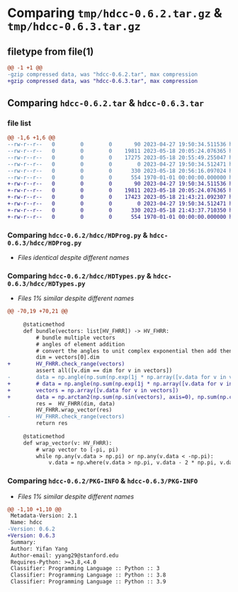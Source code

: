 # Comparing `tmp/hdcc-0.6.2.tar.gz` & `tmp/hdcc-0.6.3.tar.gz`

## filetype from file(1)

```diff
@@ -1 +1 @@
-gzip compressed data, was "hdcc-0.6.2.tar", max compression
+gzip compressed data, was "hdcc-0.6.3.tar", max compression
```

## Comparing `hdcc-0.6.2.tar` & `hdcc-0.6.3.tar`

### file list

```diff
@@ -1,6 +1,6 @@
--rw-r--r--   0        0        0       90 2023-04-27 19:50:34.511536 hdcc-0.6.2/README.md
--rw-r--r--   0        0        0    19811 2023-05-18 20:05:24.076365 hdcc-0.6.2/hdcc/HDProg.py
--rw-r--r--   0        0        0    17275 2023-05-18 20:55:49.255047 hdcc-0.6.2/hdcc/HDTypes.py
--rw-r--r--   0        0        0        0 2023-04-27 19:50:34.512471 hdcc-0.6.2/hdcc/__init__.py
--rw-r--r--   0        0        0      330 2023-05-18 20:56:16.097024 hdcc-0.6.2/pyproject.toml
--rw-r--r--   0        0        0      554 1970-01-01 00:00:00.000000 hdcc-0.6.2/PKG-INFO
+-rw-r--r--   0        0        0       90 2023-04-27 19:50:34.511536 hdcc-0.6.3/README.md
+-rw-r--r--   0        0        0    19811 2023-05-18 20:05:24.076365 hdcc-0.6.3/hdcc/HDProg.py
+-rw-r--r--   0        0        0    17423 2023-05-18 21:43:21.092307 hdcc-0.6.3/hdcc/HDTypes.py
+-rw-r--r--   0        0        0        0 2023-04-27 19:50:34.512471 hdcc-0.6.3/hdcc/__init__.py
+-rw-r--r--   0        0        0      330 2023-05-18 21:43:37.710350 hdcc-0.6.3/pyproject.toml
+-rw-r--r--   0        0        0      554 1970-01-01 00:00:00.000000 hdcc-0.6.3/PKG-INFO
```

### Comparing `hdcc-0.6.2/hdcc/HDProg.py` & `hdcc-0.6.3/hdcc/HDProg.py`

 * *Files identical despite different names*

### Comparing `hdcc-0.6.2/hdcc/HDTypes.py` & `hdcc-0.6.3/hdcc/HDTypes.py`

 * *Files 1% similar despite different names*

```diff
@@ -70,19 +70,21 @@
     
     @staticmethod
     def bundle(vectors: list[HV_FHRR]) -> HV_FHRR:
         # bundle multiple vectors
         # angles of element addition
         # convert the angles to unit complex exponential then add then convert back to angles
         dim = vectors[0].dim
+        HV_FHRR.check_range(vectors)
         assert all([v.dim == dim for v in vectors])
-        data = np.angle(np.sum(np.exp(1j * np.array([v.data for v in vectors])), axis=0))
+        # data = np.angle(np.sum(np.exp(1j * np.array([v.data for v in vectors])), axis=0))
+        vectors = np.array([v.data for v in vectors])
+        data = np.arctan2(np.sum(np.sin(vectors), axis=0), np.sum(np.cos(vectors), axis=0))
         res =  HV_FHRR(dim, data)
         HV_FHRR.wrap_vector(res)
-        HV_FHRR.check_range(vectors)
         return res
     
     @staticmethod
     def wrap_vector(v: HV_FHRR):
         # wrap vector to [-pi, pi)
         while np.any(v.data > np.pi) or np.any(v.data < -np.pi):
             v.data = np.where(v.data > np.pi, v.data - 2 * np.pi, v.data)
```

### Comparing `hdcc-0.6.2/PKG-INFO` & `hdcc-0.6.3/PKG-INFO`

 * *Files 1% similar despite different names*

```diff
@@ -1,10 +1,10 @@
 Metadata-Version: 2.1
 Name: hdcc
-Version: 0.6.2
+Version: 0.6.3
 Summary: 
 Author: Yifan Yang
 Author-email: yyang29@stanford.edu
 Requires-Python: >=3.8,<4.0
 Classifier: Programming Language :: Python :: 3
 Classifier: Programming Language :: Python :: 3.8
 Classifier: Programming Language :: Python :: 3.9
```

